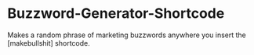 Buzzword-Generator-Shortcode
============================

Makes a random phrase of marketing buzzwords anywhere you insert the [makebullshit] shortcode.
